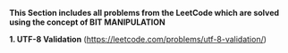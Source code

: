 **This Section includes all problems from the LeetCode which are solved using the concept of BIT MANIPULATION**

**1. UTF-8 Validation**
(https://leetcode.com/problems/utf-8-validation/)
